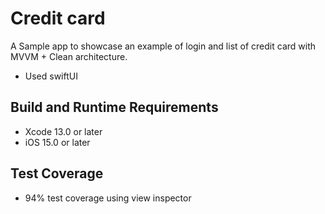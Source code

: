 # Credit card
A Sample app to showcase an example of login and list of credit card with MVVM + Clean architecture.
+ Used swiftUI

## Build and Runtime Requirements
+ Xcode 13.0 or later
+ iOS 15.0 or later

## Test Coverage
+ 94% test coverage using view inspector

